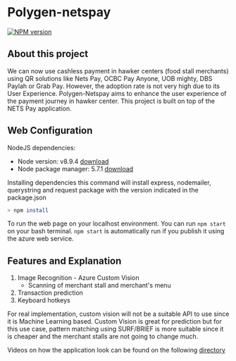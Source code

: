 Polygen-netspay
==================

[![NPM version](https://badge.fury.io/js/web3.svg)](https://npmjs.org/package/web3)  

About this project
--------------------
We can now use cashless payment in hawker centers (food stall merchants) using QR solutions like Nets Pay, OCBC Pay Anyone, UOB mighty, DBS Paylah or Grab Pay. However, the adoption rate is not very high due to its User Experience. Polygen-Netspay aims to enhance the user experience of the payment journey in hawker center. This project is built on top of the NETS Pay application.

Web Configuration
----------------
NodeJS dependencies:
 - Node version: v8.9.4 [download](https://nodejs.org/en/download/)
 - Node package manager: 5.7.1 [download](https://www.npmjs.com/get-npm)

Installing dependencies
this command will install express, nodemailer, querystring and request package with the version indicated in the package.json
```bash
> npm install 
```
To run the web page on your localhost environment. You can run `npm start` on your bash terminal. `npm start` is automatically run if you publish it using the azure web service.  

Features and Explanation
----------------
1. Image Recognition - Azure Custom Vision
    - Scanning of merchant stall and merchant's menu
2. Transaction prediction
3. Keyboard hotkeys

For real implementation, custom vision will not be a suitable API to use since it is Machine Learning based. Custom Vision is great for prediction but for this use case, pattern matching using SURF/BRIEF is more suitable since it is cheaper and the merchant stalls are not going to change much.  

Videos on how the application look can be found on the following [directory](https://github.com/charlieangriawan/polygen-netspay/tree/master/video/demo.mp4)
